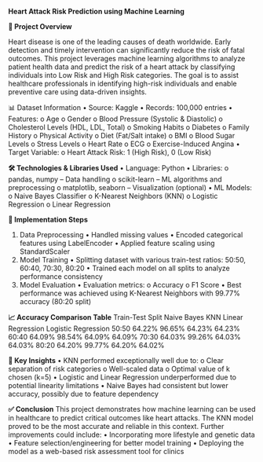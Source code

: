 **Heart Attack Risk Prediction using Machine Learning**

**📌 Project Overview**

Heart disease is one of the leading causes of death worldwide. Early detection and timely intervention can significantly reduce the risk of fatal outcomes. This project leverages machine learning algorithms to analyze patient health data and predict the risk of a heart attack by classifying individuals into Low Risk and High Risk categories.
The goal is to assist healthcare professionals in identifying high-risk individuals and enable preventive care using data-driven insights.


📊 Dataset Information
•	Source: Kaggle
•	Records: 100,000 entries
•	Features:
    o	Age
    o	Gender
    o	Blood Pressure (Systolic & Diastolic)
    o	Cholesterol Levels (HDL, LDL, Total)
    o	Smoking Habits
    o	Diabetes
    o	Family History
    o	Physical Activity
    o	Diet (Fat/Salt intake)
    o	BMI
    o	Blood Sugar Levels
    o	Stress Levels
    o	Heart Rate
    o	ECG
    o	Exercise-Induced Angina
•	Target Variable:
    o	Heart Attack Risk: 1 (High Risk), 0 (Low Risk)
    
**🛠️ Technologies & Libraries Used**
•	Language: Python
•	Libraries:
    o	pandas, numpy – Data handling
    o	scikit-learn – ML algorithms and preprocessing
    o	matplotlib, seaborn – Visualization (optional)
•	ML Models:
    o	Naive Bayes Classifier
    o	K-Nearest Neighbors (KNN)
    o	Logistic Regression
    o	Linear Regression

**🧠 Implementation Steps**
1. Data Preprocessing
    •	Handled missing values
    •	Encoded categorical features using LabelEncoder
    •	Applied feature scaling using StandardScaler
2. Model Training
    •	Splitting dataset with various train-test ratios: 50:50, 60:40, 70:30, 80:20
    •	Trained each model on all splits to analyze performance consistency
3. Model Evaluation
    •	Evaluation metrics:
      o	Accuracy
      o	F1 Score
    •	Best performance was achieved using K-Nearest Neighbors with 99.77% accuracy (80:20 split)
   
**📈 Accuracy Comparison Table**
Train-Test Split	Naive Bayes	KNN	Linear Regression	Logistic Regression
50:50	64.22%	96.65%	64.23%	64.23%
60:40	64.09%	98.54%	64.09%	64.09%
70:30	64.03%	99.26%	64.03%	64.03%
80:20	64.20%	99.77%	64.20%	64.02%

**🎯 Key Insights**
    •	KNN performed exceptionally well due to:
        o	Clear separation of risk categories
        o	Well-scaled data
        o	Optimal value of k chosen (k=5)
    •	Logistic and Linear Regression underperformed due to potential linearity limitations
    •	Naive Bayes had consistent but lower accuracy, possibly due to feature dependency
    
**✅ Conclusion**
This project demonstrates how machine learning can be used in healthcare to predict critical outcomes like heart attacks. The KNN model proved to be the most accurate and reliable in this context.
Further improvements could include:
    •	Incorporating more lifestyle and genetic data
    •	Feature selection/engineering for better model training
    •	Deploying the model as a web-based risk assessment tool for clinics


